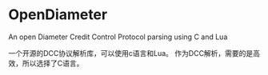 OpenDiameter
============

An open Diameter Credit Control Protocol parsing using C and Lua

一个开源的DCC协议解析库，可以使用c语言和Lua。
作为DCC解析，需要的是高效，所以选择了C语言。
